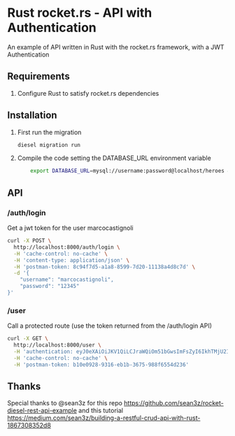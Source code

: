 # Rust rocket.rs - API with Authentication

An example of API written in Rust with the rocket.rs framework, with a JWT Authentication 

## Requirements

1. Configure Rust to satisfy rocket.rs dependencies

## Installation

1. First run the migration
    ```bash
    diesel migration run
    ```
2. Compile the code setting the DATABASE_URL environment variable
    ```bash
        export DATABASE_URL=mysql://username:password@localhost/heroes && cargo run
    ```

## API

### /auth/login
Get a jwt token for the user marcocastignoli
```bash
curl -X POST \
  http://localhost:8000/auth/login \
  -H 'cache-control: no-cache' \
  -H 'content-type: application/json' \
  -H 'postman-token: 8c94f7d5-a1a8-8599-7d20-11138a4d8c7d' \
  -d '{
	"username": "marcocastignoli",
	"password": "12345"
}'
```
### /user
Call a protected route (use the token returned from the /auth/login API)
```bash
curl -X GET \
  http://localhost:8000/user \
  -H 'authentication: eyJ0eXAiOiJKV1QiLCJraWQiOm51bGwsImFsZyI6IkhTMjU2In0.eyJpc3MiOm51bGwsInN1YiI6Im1hcmNvY2FzdGlnbm9saSIsImF1ZCI6bnVsbCwiZXhwIjpudWxsLCJuYmYiOm51bGwsImlhdCI6bnVsbCwianRpIjpudWxsfQ.fnp0D8Qh1bTFv1zKTVGAxwjtyTCOqKuarRzBQabjiCI' \
  -H 'cache-control: no-cache' \
  -H 'postman-token: b10e0928-9316-eb1b-3675-988f6554d236'
```

## Thanks
Special thanks to @sean3z for this repo https://github.com/sean3z/rocket-diesel-rest-api-example and this tutorial https://medium.com/sean3z/building-a-restful-crud-api-with-rust-1867308352d8